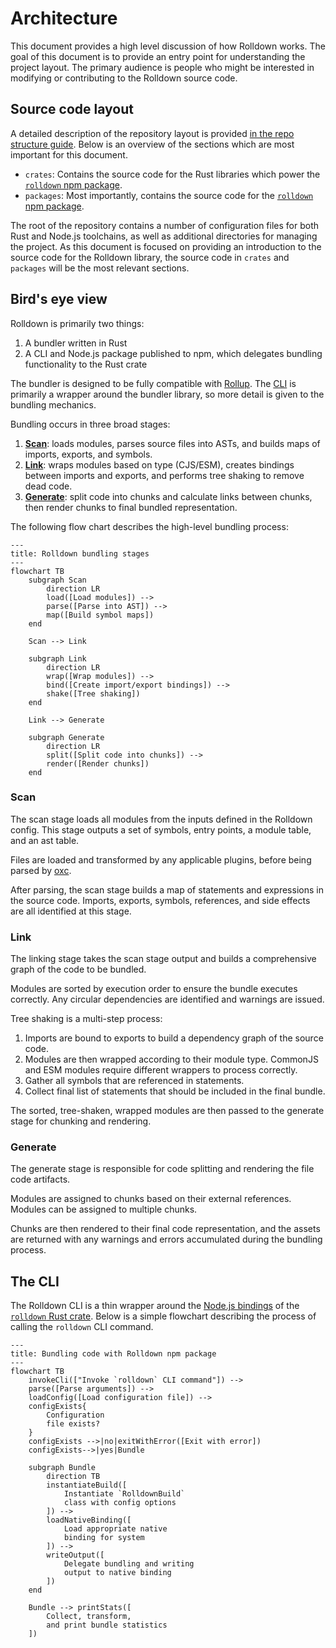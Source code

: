 <script setup>
/**
 * Inspiration for this document comes from the following:
 *  - https://github.com/redis/redis/blob/f4481e657f905074fa515701af3f695757817d88/README.md#source-code-layout
 *  - https://github.com/rust-lang/rust-analyzer/blob/d9c29afaee6cb26044b5a605e0073fcabb2e9722/docs/dev/architecture.md
 *  - https://github.com/evanw/esbuild/blob/44e746965d783646f97daf3d0617ff816727e7fb/docs/architecture.md
 */
import Mermaid from '../components/Mermaid.vue'
</script>

# Architecture

This document provides a high level discussion of how Rolldown works. The goal of this document is to provide an entry point for understanding the project layout. The primary audience is people who might be interested in modifying or contributing to the Rolldown source code.

## Source code layout

A detailed description of the repository layout is provided [in the repo structure guide](./repo-structure). Below is an overview of the sections which are most important for this document.

- `crates`: Contains the source code for the Rust libraries which power the [`rolldown` npm package](http://npmjs.com/package/rolldown).
- `packages`: Most importantly, contains the source code for the [`rolldown` npm package](http://npmjs.com/package/rolldown).

The root of the repository contains a number of configuration files for both Rust and Node.js toolchains, as well as additional directories for managing the project. As this document is focused on providing an introduction to the source code for the Rolldown library, the source code in `crates` and `packages` will be the most relevant sections.

## Bird's eye view

Rolldown is primarily two things:

1. A bundler written in Rust
2. A CLI and Node.js package published to npm, which delegates bundling functionality to the Rust crate

The bundler is designed to be fully compatible with [Rollup](https://rollupjs.org). The [CLI](#the-cli) is primarily a wrapper around the bundler library, so more detail is given to the bundling mechanics.

Bundling occurs in three broad stages:

1. [**Scan**](#scan): loads modules, parses source files into ASTs, and builds maps of imports, exports, and symbols.
2. [**Link**](#link): wraps modules based on type (CJS/ESM), creates bindings between imports and exports, and performs tree shaking to remove dead code.
3. [**Generate**](#generate): split code into chunks and calculate links between chunks, then render chunks to final bundled representation.

The following flow chart describes the high-level bundling process:

```mermaid
---
title: Rolldown bundling stages
---
flowchart TB
    subgraph Scan
        direction LR
        load([Load modules]) -->
        parse([Parse into AST]) -->
        map([Build symbol maps])
    end

    Scan --> Link

    subgraph Link
        direction LR
        wrap([Wrap modules]) -->
        bind([Create import/export bindings]) -->
        shake([Tree shaking])
    end

    Link --> Generate

    subgraph Generate
        direction LR
        split([Split code into chunks]) -->
        render([Render chunks])
    end
```

### Scan

The scan stage loads all modules from the inputs defined in the Rolldown config. This stage outputs a set of symbols, entry points, a module table, and an ast table.

Files are loaded and transformed by any applicable plugins, before being parsed by [oxc](https://oxc-project.github.io/).

After parsing, the scan stage builds a map of statements and expressions in the source code. Imports, exports, symbols, references, and side effects are all identified at this stage.

### Link

The linking stage takes the scan stage output and builds a comprehensive graph of the code to be bundled.

Modules are sorted by execution order to ensure the bundle executes correctly. Any circular dependencies are identified and warnings are issued.

Tree shaking is a multi-step process:

1. Imports are bound to exports to build a dependency graph of the source code.
2. Modules are then wrapped according to their module type. CommonJS and ESM modules require different wrappers to process correctly. <!-- TODO: more information on how CommonJS and ESM WrapKind is determined -->
3. Gather all symbols that are referenced in statements.
4. Collect final list of statements that should be included in the final bundle.

The sorted, tree-shaken, wrapped modules are then passed to the generate stage for chunking and rendering.

### Generate

The generate stage is responsible for code splitting and rendering the file code artifacts.

Modules are assigned to chunks based on their external references. Modules can be assigned to multiple chunks.

<!-- TODO: more information about how modules are assigned to chunks, and how cross-chunk links are identified -->

Chunks are then rendered to their final code representation, and the assets are returned with any warnings and errors accumulated during the bundling process.

## The CLI

The Rolldown CLI is a thin wrapper around the [Node.js bindings](https://github.com/rolldown/rolldown/tree/2011bf463b8cead1903375046643abb1168ef46f/crates/rolldown_binding) of the [`rolldown` Rust crate](https://github.com/rolldown/rolldown/tree/2011bf463b8cead1903375046643abb1168ef46f/crates/rolldown). Below is a simple flowchart describing the process of calling the `rolldown` CLI command.

```mermaid
---
title: Bundling code with Rolldown npm package
---
flowchart TB
    invokeCli(["Invoke `rolldown` CLI command"]) -->
    parse([Parse arguments]) -->
    loadConfig([Load configuration file]) -->
    configExists{
        Configuration
        file exists?
    }
    configExists -->|no|exitWithError([Exit with error])
    configExists-->|yes|Bundle

    subgraph Bundle
        direction TB
        instantiateBuild([
            Instantiate `RolldownBuild`
            class with config options
        ]) -->
        loadNativeBinding([
            Load appropriate native
            binding for system
        ]) -->
        writeOutput([
            Delegate bundling and writing
            output to native binding
        ])
    end

    Bundle --> printStats([
        Collect, transform,
        and print bundle statistics
    ])
```
